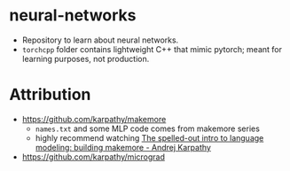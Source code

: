 # neural-networks

- Repository to learn about neural networks.
- `torchcpp` folder contains lightweight C++ that mimic pytorch; meant for learning purposes, not production.




# Attribution

- https://github.com/karpathy/makemore
    - `names.txt` and some MLP code comes from makemore series
    - highly recommend watching [The spelled-out intro to language modeling: building makemore - Andrej Karpathy](https://www.youtube.com/watch?v=PaCmpygFfXo)
- https://github.com/karpathy/micrograd
